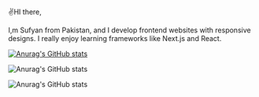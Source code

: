 ✌️HI there,

I,m Sufyan from Pakistan, and I develop frontend websites with responsive designs.
I really enjoy learning frameworks like Next.js and React.

[![Anurag's GitHub stats](https://github-readme-stats.vercel.app/api?username=Sufyan445)](https://github.com/anuraghazra/github-readme-stats)

![Anurag's GitHub stats](https://github-readme-stats.vercel.app/api?username=Sufyan445&show=reviews,discussions_started,discussions_answered,prs_merged,prs_merged_percentage)

![Anurag's GitHub stats](https://github-readme-stats.vercel.app/api?username=Sufyan445&show_icons=true)
